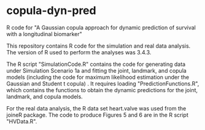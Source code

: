# copula-dyn-pred
R code for "A Gaussian copula approach for dynamic prediction of survival with a longitudinal biomarker" 

This repository contains R code for the simulation and real data analysis. The version of R used to perform the analyses was 3.4.3.

The R script "SimulationCode.R" contains the code for generating data under Simulation Scenario 1a and fitting the joint, landmark, and copula models (including the code for maximum likelihood estimation under the Gaussian and Student t copula) . It requires loading "PredictionFunctions.R", which contains the functions to obtain the dynamic predictions for the joint, landmark, and copula models.

For the real data analysis, the R data set heart.valve was used from the joineR package. The code to produce Figures 5 and 6 are in the R script "HVData.R". 
